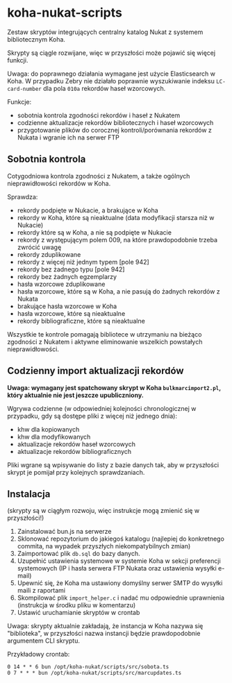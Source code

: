 # koha-nukat-scripts

Zestaw skryptów integrujących centralny katalog Nukat z systemem bibliotecznym Koha.

Skrypty są ciągle rozwijane, więc w przyszłości może pojawić się więcej funkcji.

Uwaga: do poprawnego działania wymagane jest użycie Elasticsearch w Koha. W przypadku Zebry nie działało poprawnie wyszukiwanie indeksu `LC-card-number` dla pola `010a` rekordów haseł wzorcowych.

Funkcje:
- sobotnia kontrola zgodności rekordów i haseł z Nukatem
- codzienne aktualizacje rekordów bibliotecznych i haseł wzorcowych
- przygotowanie plików do corocznej kontroli/porównania rekordów z Nukata i wgranie ich na serwer FTP

## Sobotnia kontrola

Cotygodniowa kontrola zgodności z Nukatem, a także ogólnych nieprawidłowości rekordów w Koha.

Sprawdza:
- rekordy podpięte w Nukacie, a brakujące w Koha
- rekordy w Koha, które są nieaktualne (data modyfikacji starsza niż w Nukacie) 
- rekordy które są w Koha, a nie są podpięte w Nukacie
- rekordy z występującym polem 009, na które prawdopodobnie trzeba zwrócić uwagę
- rekordy zduplikowane
- rekordy z więcej niż jednym typem [pole 942]
- rekordy bez żadnego typu [pole 942]
- rekordy bez żadnych egzemplarzy
- hasła wzorcowe zduplikowane
- hasła wzorcowe, które są w Koha, a nie pasują do żadnych rekordów z Nukata
- brakujące hasła wzorcowe w Koha
- hasła wzorcowe, które są nieaktualne
- rekordy bibliograficzne, które są nieaktualne

Wszystkie te kontrole pomagają bibliotece w utrzymaniu na bieżąco zgodności z Nukatem i aktywne eliminowanie wszelkich powstałych nieprawidłowości.

## Codzienny import aktualizacji rekordów

**Uwaga: wymagany jest spatchowany skrypt w Koha `bulkmarcimport2.pl`, który aktualnie nie jest jeszcze upubliczniony.**

Wgrywa codzienne (w odpowiedniej kolejności chronologicznej w przypadku, gdy są dostępe pliki z więcej niż jednego dnia):
- khw dla kopiowanych
- khw dla modyfikowanych
- aktualizacje rekordów haseł wzorcowych
- aktualizacje rekordów bibliograficznych

Pliki wgrane są wpisywanie do listy z bazie danych tak, aby w przyszłości skrypt je pomijał przy kolejnych sprawdzaniach.

## Instalacja

(skrypty są w ciągłym rozwoju, więc instrukcje mogą zmienić się w przyszłości!)

1. Zainstalować bun.js na serwerze
2. Sklonować repozytorium do jakiegoś katalogu (najlepiej do konkretnego commita, na wypadek przyszłych niekompatybilnych zmian)
3. Zaimportować plik `db.sql` do bazy danych.
4. Uzupełnić ustawienia systemowe w systemie Koha w sekcji preferencji systemowych (IP i hasła serwera FTP Nukata oraz ustawienia wysyłki e-mail)
5. Upewnić się, że Koha ma ustawiony domyślny serwer SMTP do wysyłki maili z raportami
6. Skompilować plik `import_helper.c` i nadać mu odpowiednie uprawnienia (instrukcja w środku pliku w komentarzu)
7. Ustawić uruchamianie skryptów w crontab

Uwaga: skrypty aktualnie zakładają, że instancja w Koha nazywa się "biblioteka", w przyszłości nazwa instancji będzie prawdopodobnie argumentem CLI skryptu.

Przykładowy crontab:
```
0 14 * * 6 bun /opt/koha-nukat/scripts/src/sobota.ts
0 7 * * * bun /opt/koha-nukat/scripts/src/marcupdates.ts
```
